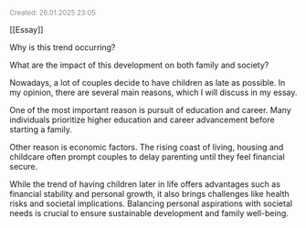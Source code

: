 <span style="font-size:12px; color:#888888;">Created: 26.01.2025 23:05</span>

[[Essay]]

Why is this trend occurring?

What are the impact of this development on both family and society?

Nowadays,  a lot of couples decide to have children as late as possible. In my opinion, there are several main reasons, which I will discuss in my essay.

One of the most important reason is pursuit of education and career. Many individuals prioritize higher education and career advancement before starting a family.


Other reason is economic factors. The rising coast of living, housing and childcare often prompt couples to delay parenting until they feel financial secure.

While the trend of having children later in life offers advantages such as financial stability and personal growth, it also brings challenges like health risks and societal implications. Balancing personal aspirations with societal needs is crucial to ensure sustainable development and family well-being.




